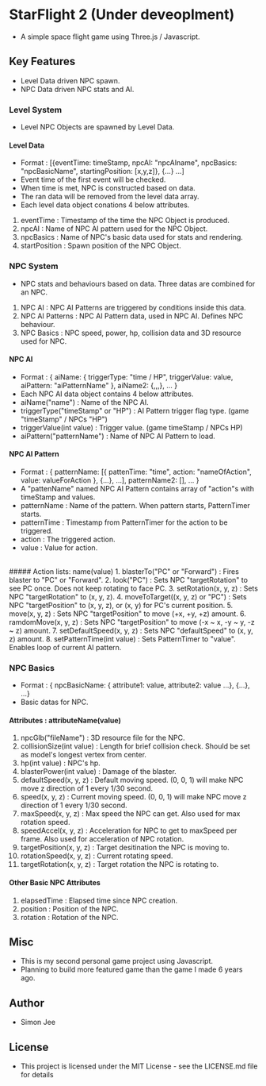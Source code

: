 # StarFlight 2 (Under deveoplment)

 - A simple space flight game using Three.js / Javascript.

## Key Features
 - Level Data driven NPC spawn.
 - NPC Data driven NPC stats and AI.

### Level System
 - Level NPC Objects are spawned by Level Data.

#### Level Data
 - Format : [{eventTime: timeStamp, npcAI: "npcAIname", npcBasics: "npcBasicName", startingPosition: [x,y,z]}, {...} ...]
 - Event time of the first event will be checked.
 - When time is met, NPC is constructed based on data.
 - The ran data will be removed from the level data array.
 - Each level data object conations 4 below attributes.
 1. eventTime    : Timestamp of the time the NPC Object is produced.
 2. npcAI        : Name of NPC AI pattern used for the NPC Object.
 3. npcBasics    : Name of NPC's basic data used for stats and rendering.
 4. startPosition : Spawn position of the NPC Object.

### NPC System
 - NPC stats and behaviours based on data. Three datas are combined for an NPC.
 1. NPC AI : NPC AI Patterns are triggered by conditions inside this data.
 2. NPC AI Patterns : NPC AI Pattern data, used in NPC AI. Defines NPC behaviour.
 3. NPC Basics : NPC speed, power, hp, collision data and 3D resource used for NPC.

#### NPC AI
 - Format : { aiName: { triggerType: "time / HP", triggerValue: value, aiPattern: "aiPatternName" }, aiName2: {,,,}, ... }
 - Each NPC AI data object contains 4 below attributes.
 - aiName("name") : Name of the NPC AI.
 - triggerType("timeStamp" or "HP") : AI Pattern trigger flag type. (game "timeStamp" / NPCs "HP")
 - triggerValue(int value) : Trigger value. (game timeStamp / NPCs HP)
 - aiPattern("patternName") : Name of NPC AI Pattern to load.

#### NPC AI Pattern
 - Format : { patternName: [{ pattenTime: "time", action: "nameOfAction", value: valueForAction }, {...}, ...], patternName2: [], ... }
 - A "pattenName" named NPC AI Pattern contains array of "action"s with timeStamp and values.
 - patternName : Name of the pattern. When pattern starts, PatternTimer starts.
 - patternTime : Timestamp from PatternTimer for the action to be triggered. 
 - action : The triggered action.
 - value : Value for action.
 <br>
 ##### Action lists: name(value)
 1. blasterTo("PC" or "Forward") : Fires blaster to "PC" or "Forward".
 2. look("PC") : Sets NPC "targetRotation" to see PC once. Does not keep rotating to face PC. 
 3. setRotation(x, y, z) : Sets NPC "targetRotation" to (x, y, z).
 4. moveToTarget((x, y, z) or "PC") : Sets NPC "targetPosition" to (x, y, z), or (x, y) for PC's current position.
 5. move(x, y, z) : Sets NPC "targetPosition" to move (+x, +y, +z) amount. 
 6. ramdomMove(x, y, z) : Sets NPC "targetPosition" to move (-x ~ x, -y ~ y, -z ~ z) amount.
 7. setDefaultSpeed(x, y, z) : Sets NPC "defaultSpeed" to (x, y, z) amount.
 8. setPatternTime(int value) : Sets PatternTimer to "value". Enables loop of current AI pattern. 

### NPC Basics
 - Format : { npcBasicName: { attribute1: value, attribute2: value ...}, {...}, ...}
 - Basic datas for NPC.
   
#### Attributes : attributeName(value)
 1. npcGlb("fileName") : 3D resource file for the NPC.
 2. collisionSize(int value) : Length for brief collision check. Should be set as model's longest vertex from center.
 3. hp(int value) : NPC's hp.
 4. blasterPower(int value) : Damage of the blaster.
 5. defaultSpeed(x, y, z) : Default moving speed. (0, 0, 1) will make NPC move z direction of 1 every 1/30 second.
 6. speed(x, y, z) : Current moving speed. (0, 0, 1) will make NPC move z direction of 1 every 1/30 second.
 7. maxSpeed(x, y, z) : Max speed the NPC can get. Also used for max rotation speed.
 8. speedAccel(x, y, z) : Acceleration for NPC to get to maxSpeed per frame. Also used for acceleration of NPC rotation.
 9. targetPosition(x, y, z) : Target desitination the NPC is moving to.
 10. rotationSpeed(x, y, z) : Current rotating speed.
 11. targetRotation(x, y, z) : Target rotation the NPC is rotating to.

#### Other Basic NPC Attributes
 1. elapsedTime : Elapsed time since NPC creation.
 2. position : Position of the NPC.
 3. rotation : Rotation of the NPC.

## Misc

 - This is my second personal game project using Javascript.
 - Planning to build more featured game than the game I made 6 years ago.

## Author

 - Simon Jee

## License
 - This project is licensed under the MIT License - see the LICENSE.md file for details

